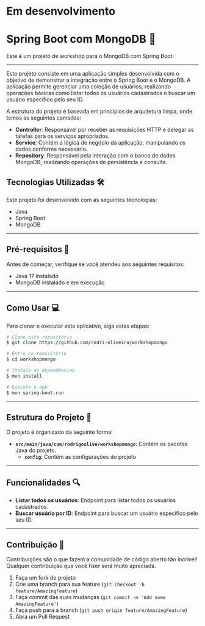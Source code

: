 # Em desenvolvimento 

# Spring Boot com MongoDB 🚀

Este é um projeto de workshop para o MongoDB com Spring Boot.

---

Este projeto consiste em uma aplicação simples desenvolvida com o objetivo de demonstrar a integração entre o Spring Boot e o MongoDB. A aplicação permite gerenciar uma coleção de usuários, realizando operações básicas como listar todos os usuários cadastrados e buscar um usuário específico pelo seu ID.

A estrutura do projeto é baseada em princípios de arquitetura limpa, onde temos as seguintes camadas:

- **Controller**: Responsável por receber as requisições HTTP e delegar as tarefas para os serviços apropriados.
- **Service**: Contém a lógica de negócio da aplicação, manipulando os dados conforme necessário.
- **Repository**: Responsável pela interação com o banco de dados MongoDB, realizando operações de persistência e consulta.


## Tecnologias Utilizadas 🛠️

Este projeto foi desenvolvido com as seguintes tecnologias:

- Java
- Spring Boot
- MongoDB

---

## Pré-requisitos 🔧

Antes de começar, verifique se você atendeu aos seguintes requisitos:

- Java 17 instalado
- MongoDB instalado e em execução

---

## Como Usar 💻

Para clonar e executar este aplicativo, siga estas etapas:

```bash
# Clone este repositório
$ git clone https://github.com/rodri-oliveira/workshopmongo

# Entre no repositório
$ cd workshopmongo

# Instale as dependências
$ mvn install

# Execute o app
$ mvn spring-boot:run
```

---

## Estrutura do Projeto 📁

O projeto é organizado da seguinte forma:

- **`src/main/java/com/rodrigoolive/workshopmongo`**: Contém os pacotes Java do projeto.
  - **`config`**: Contém as configurações do projeto

---

## Funcionalidades 🔍

- **Listar todos os usuários**: Endpoint para listar todos os usuários cadastrados.
- **Buscar usuário por ID**: Endpoint para buscar um usuário específico pelo seu ID.

---

## Contribuição 🤝

Contribuições são o que fazem a comunidade de código aberto tão incrível! Qualquer contribuição que você fizer será muito apreciada.

1. Faça um fork do projeto
2. Crie uma branch para sua feature (`git checkout -b feature/AmazingFeature`)
3. Faça commit das suas mudanças (`git commit -m 'Add some AmazingFeature'`)
4. Faça push para a branch (`git push origin feature/AmazingFeature`)
5. Abra um Pull Request


